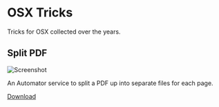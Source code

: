 # OSX Tricks

Tricks for OSX collected over the years.

## Split PDF

![Screenshot](https://raw.githubusercontent.com/karlhorky/osx-tricks/f7113e2911960dd68a10a9ce8890bdc728562699/split-pdf/preview.png)

An Automator service to split a PDF up into separate files for each page.

[Download](https://raw.githubusercontent.com/karlhorky/osx-tricks/master/split-pdf/Split%20PDF%20into%20pages.zip)
